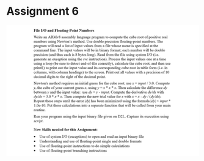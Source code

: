 # Assignment 6

![cap](https://github.com/jasminecronin/computing-machinery-i/blob/master/Assignment%206/cap.png)
 
